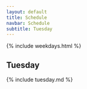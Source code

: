 ```yaml
---
layout: default
title: Schedule
navbar: Schedule
subtitle: Tuesday
---
```


{% include weekdays.html %}

## Tuesday

{% include tuesday.md %}
